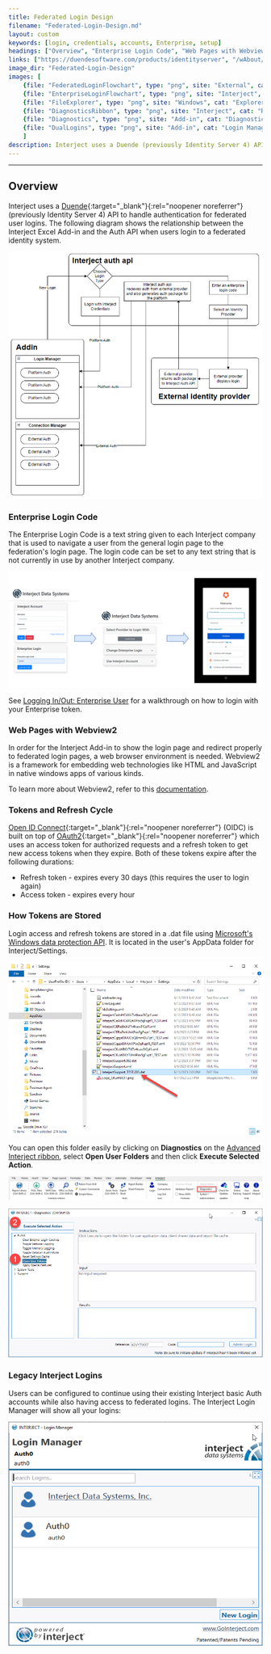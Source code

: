 ```yaml
---
title: Federated Login Design
filename: "Federated-Login-Design.md"
layout: custom
keywords: [login, credentials, accounts, Enterprise, setup]
headings: ["Overview", "Enterprise Login Code", "Web Pages with Webview2", "Tokens and Refresh Cycle", "How Tokens are Stored", "Legacy Interject Logins"]
links: ["https://duendesoftware.com/products/identityserver", "/wAbout/logging-in-enterprise.html", "https://learn.microsoft.com/en-us/microsoft-edge/webview2/", "https://openid.net/developers/how-connect-works/", "https://auth0.com/intro-to-iam/what-is-oauth-2", "https://learn.microsoft.com/en-us/dotnet/standard/security/how-to-use-data-protection", "/wGetStarted/INTERJECT-Ribbon-Menu-Items.html#advanced-menu-items"]
image_dir: "Federated-Login-Design"
images: [
	{file: "FederatedLoginFlowchart", type: "png", site: "External", cat: "Flow Chart", sub: "Login Process", report: "", ribbon: "", config: ""}, 
	{file: "EnterpriseLoginFlowchart", type: "png", site: "Interject", cat: "Login", sub: "Federated Login", report: "", ribbon: "", config: ""}, 
	{file: "FileExplorer", type: "png", site: "Windows", cat: "Explorer", sub: "", report: "", ribbon: "", config: ""}, 
	{file: "DiagnosticsRibbon", type: "png", site: "Interject", cat: "Ribbon", sub: "", report: "", ribbon: "Advanced", config: ""}, 
	{file: "Diagnostics", type: "png", site: "Add-in", cat: "Diagnostics", sub: "Open User Folders", report: "", ribbon: "", config: ""}, 
	{file: "DualLogins", type: "png", site: "Add-in", cat: "Login Manager", sub: "", report: "", ribbon: "", config: ""}
	]
description: Interject uses a Duende (previously Identity Server 4) API to handle authentication for federated user logins.
---
```

* * *

## Overview

Interject uses a [Duende](https://duendesoftware.com/products/identityserver){:target="_blank"}{:rel="noopener noreferrer"} (previously Identity Server 4) API to handle authentication for federated user logins. The following diagram shows the relationship between the Interject Excel Add-in and the Auth API when users login to a federated identity system.

![](/images/Federated-Login-Design/FederatedLoginFlowchart.png)
<br>

### Enterprise Login Code

The Enterprise Login Code is a text string given to each Interject company that is used to navigate a user from the general login page to the federation's login page. The login code can be set to any text string that is not currently in use by another Interject company.

![](/images/Federated-Login-Design/EnterpriseLoginFlowchart.png)
<br>

See [Logging In/Out: Enterprise User](/wAbout/logging-in-enterprise.html) for a walkthrough on how to login with your Enterprise token.

### Web Pages with Webview2

In order for the Interject Add-in to show the login page and redirect properly to federated login pages, a web browser environment is needed. Webview2 is a framework for embedding web technologies like HTML and JavaScript in native windows apps of various kinds. 

To learn more about Webview2, refer to this [documentation](https://learn.microsoft.com/en-us/microsoft-edge/webview2/).

### Tokens and Refresh Cycle

[Open ID Connect](https://openid.net/developers/how-connect-works/){:target="_blank"}{:rel="noopener noreferrer"} (OIDC) is built on top of [OAuth2](https://auth0.com/intro-to-iam/what-is-oauth-2){:target="_blank"}{:rel="noopener noreferrer"} which uses an access token for authorized requests and a refresh token to get new access tokens when they expire. Both of these tokens expire after the following durations:

* Refresh token - expires every 30 days (this requires the user to login again)
* Access token - expires every hour 

### How Tokens are Stored

Login access and refresh tokens are stored in a .dat file using [Microsoft's Windows data protection API](https://learn.microsoft.com/en-us/dotnet/standard/security/how-to-use-data-protection). It is located in the user's AppData folder for Interject/Settings.

![](/images/Federated-Login-Design/FileExplorer.png)
<br>

You can open this folder easily by clicking on **Diagnostics** on the [Advanced Interject ribbon](/wGetStarted/INTERJECT-Ribbon-Menu-Items.html#advanced-menu-items), select **Open User Folders** and then click **Execute Selected Action**.

![](/images/Federated-Login-Design/DiagnosticsRibbon.png)
<br>

![](/images/Federated-Login-Design/Diagnostics.png)
<br>

### Legacy Interject Logins

Users can be configured to continue using their existing Interject basic Auth accounts while also having access to federated logins. The Interject Login Manager will show all your logins:

![](/images/Federated-Login-Design/DualLogins.png)
<br>
